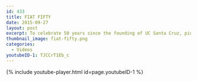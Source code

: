 ```yaml
---
id: 433
title: FIAT FIFTY
date: 2015-09-27
layout: post
excerpt: To celebrate 50 years since the founding of UC Santa Cruz, pioneer faculty and staff look back on the early years of the campus.
thumbnail_image: fiat-fifty.png
categories:
  - Videos
youtubeID-1: TJCCrT1Eb_c
---
```

{% include youtube-player.html id=page.youtubeID-1 %}
